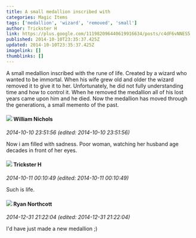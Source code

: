 ```yaml
---
title: A small medallion inscribed with
categories: Magic Items
tags: ['medallion', 'wizard', 'removed', 'small']
author: Trickster H
link: https://plus.google.com/111982096440619916634/posts/c4dF6vNNES5
published: 2014-10-10T23:35:37.425Z
updated: 2014-10-10T23:35:37.425Z
imagelink: []
thumblinks: []
---
```


A small medallion inscribed with the rune of life. Created by a wizard who wanted to be immortal. When his wife grew old and older the wizard removed it to give it to her. Unfortunately, he did not fully understanding time and how to control it. When he removed the medallion all of his lost years came upon him and he died. Now the medallion has moved through the generations, a small memento of the past.
<div id='comment z13xedn4kubdzznyl04cdh1r0wa5xx2ict40k'>
  <h4><img src='{{site.baseurl}}//images/avatars/116087077877793003074_photo.jpg'> William Nichols</h4>
      <p><cite>2014-10-10 23:51:56 (edited: 2014-10-10 23:51:56)</cite></p>
        <p>Now i am filled with sadness. Poor woman, watching her husband age decades in front of her eyes.</p>
</div>
        

<div id='comment z13xedn4kubdzznyl04cdh1r0wa5xx2ict40k'>
  <h4><img src='{{site.baseurl}}//images/avatars/111982096440619916634_photo.jpg'> Trickster H</h4>
      <p><cite>2014-10-11 00:10:49 (edited: 2014-10-11 00:10:49)</cite></p>
        <p>Such is life.</p>
</div>
        

<div id='comment z13xedn4kubdzznyl04cdh1r0wa5xx2ict40k'>
  <h4><img src='{{site.baseurl}}//images/avatars/104471891079534032605_photo.jpg'> Ryan Northcott</h4>
      <p><cite>2014-12-31 21:22:04 (edited: 2014-12-31 21:22:04)</cite></p>
        <p>I&#39;d have just made a new medallion ;)</p>
</div>
        